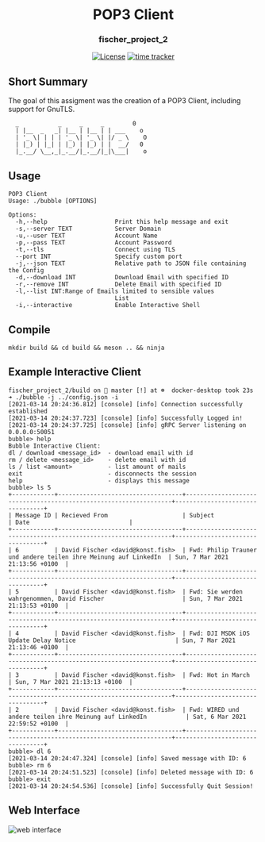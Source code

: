 <div align="center">
    <h1>POP3 Client</h1>
    <h3>fischer_project_2</h3>
</div>

<div align="center">

[![License](https://img.shields.io/badge/License-Boost%201.0-blue.svg)](https://www.boost.org/LICENSE_1_0.txt)
[![time tracker](https://wakatime.com/badge/github/konstfish/fischer_project_2.svg)](https://wakatime.com/badge/github/konstfish/fischer_project_2)

</div>

## Short Summary
The goal of this assigment was the creation of a POP3 Client, including support for GnuTLS.

```
  _           _     _     _        0  
  | |__  _   _| |__ | |__ | | ___    o   
  | '_ \| | | | '_ \| '_ \| |/ _ \    O 
  | |_) | |_| | |_) | |_) | |  __/   0  
  |_.__/ \__,_|_.__/|_.__/|_|\___|    o         
```

## Usage

```
POP3 Client
Usage: ./bubble [OPTIONS]

Options:
  -h,--help                   Print this help message and exit
  -s,--server TEXT            Server Domain
  -u,--user TEXT              Account Name
  -p,--pass TEXT              Account Password
  -t,--tls                    Connect using TLS
  --port INT                  Specify custom port
  -j,--json TEXT              Relative path to JSON file containing the Config
  -d,--download INT           Download Email with specified ID
  -r,--remove INT             Delete Email with specified ID
  -l,--list INT:Range of Emails limited to sensible values
                              List
  -i,--interactive            Enable Interactive Shell
```

## Compile

`mkdir build && cd build && meson .. && ninja`

## Example Interactive Client
```
fischer_project_2/build on  master [!] at ☸️  docker-desktop took 23s
➜ ./bubble -j ../config.json -i
[2021-03-14 20:24:36.812] [console] [info] Connection successfully established
[2021-03-14 20:24:37.723] [console] [info] Successfully Logged in!
[2021-03-14 20:24:37.725] [console] [info] gRPC Server listening on 0.0.0.0:50051
bubble> help
Bubble Interactive Client:
dl / download <message_id>  - download email with id
rm / delete <message_id>    - delete email with id
ls / list <amount>          - list amount of mails
exit                        - disconnects the session
help                        - displays this message
bubble> ls 5
+------------+-----------------------------------+------------------------------------------------------------------+---------------------------------+
| Message ID | Recieved From                     | Subject                                                          | Date                            |
+------------+-----------------------------------+------------------------------------------------------------------+---------------------------------+
| 6          | David Fischer <david@konst.fish>  | Fwd: Philip Trauner und andere teilen ihre Meinung auf LinkedIn  | Sun, 7 Mar 2021 21:13:56 +0100  |
+------------+-----------------------------------+------------------------------------------------------------------+---------------------------------+
| 5          | David Fischer <david@konst.fish>  | Fwd: Sie werden wahrgenommen, David Fischer                      | Sun, 7 Mar 2021 21:13:53 +0100  |
+------------+-----------------------------------+------------------------------------------------------------------+---------------------------------+
| 4          | David Fischer <david@konst.fish>  | Fwd: DJI MSDK iOS Update Delay Notice                            | Sun, 7 Mar 2021 21:13:46 +0100  |
+------------+-----------------------------------+------------------------------------------------------------------+---------------------------------+
| 3          | David Fischer <david@konst.fish>  | Fwd: Hot in March                                                | Sun, 7 Mar 2021 21:13:13 +0100  |
+------------+-----------------------------------+------------------------------------------------------------------+---------------------------------+
| 2          | David Fischer <david@konst.fish>  | Fwd: WIRED und andere teilen ihre Meinung auf LinkedIn           | Sat, 6 Mar 2021 22:59:52 +0100  |
+------------+-----------------------------------+------------------------------------------------------------------+---------------------------------+
bubble> dl 6
[2021-03-14 20:24:47.324] [console] [info] Saved message with ID: 6
bubble> rm 6
[2021-03-14 20:24:51.523] [console] [info] Deleted message with ID: 6
bubble> exit
[2021-03-14 20:24:54.536] [console] [info] Successfully Quit Session!
```

## Web Interface

![web interface](https://github.com/konstfish/fischer_project_2/tree/master/doc/images/web_interface.png?raw=true)

